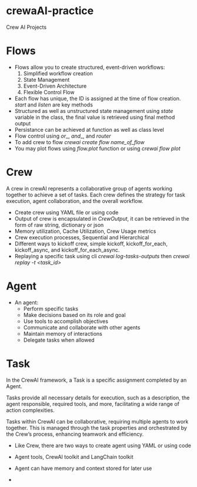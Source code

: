 # crewaAI-practice
Crew AI Projects

# Flows
* Flows allow you to create structured, event-driven workflows:
  1. Simplified workflow creation
  2.  State Management
  3. Event-Driven Architecture
  4. Flexible Control Flow
* Each flow has unique, the ID is assigned at the time of flow creation. _start_ and _listen_ are key methods
* Structured as well as unstructured state management using _state_ variable in the class, the final value is retrieved using final method output
* Persistance can be achieved at function as well as class level
* Flow control using _or__, _and__, and _router_
* To add crew to flow _crewai create flow name_of_flow_
* You may plot flows using _flow.plot_ function or using _crewai flow plot_
  
# Crew
A crew in crewAI represents a collaborative group of agents working together to achieve a set of tasks. Each crew defines the strategy for task execution, agent collaboration, and the overall workflow.
* Create crew using YAML file or using code
* Output of crew is encapsulated in _CrewOutput_, it can be retrieved in the form of raw string, dictionary or json
* Memory utilization, Cache Utilization, Crew Usage metrics
* Crew execution processes, Sequential and Hierarchical
* Different ways to kickoff crew, simple kickoff, kickoff_for_each, kickoff_async, and kickoff_for_each_async.
* Replaying a specific task using cli _crewai log-tasks-outputs_ then _crewai replay -t <task_id>_

# Agent
* An agent:
  * Perform specific tasks
  * Make decisions based on its role and goal
  * Use tools to accomplish objectives
  * Communicate and collaborate with other agents
  * Maintain memory of interactions
  * Delegate tasks when allowed

# Task
In the CrewAI framework, a Task is a specific assignment completed by an Agent.

Tasks provide all necessary details for execution, such as a description, the agent responsible, required tools, and more, facilitating a wide range of action complexities.

Tasks within CrewAI can be collaborative, requiring multiple agents to work together. This is managed through the task properties and orchestrated by the Crew’s process, enhancing teamwork and efficiency.

* Like Crew, there are two ways to create agent using YAML or using code
* Agent tools, CrewAI toolkit and LangChain toolkit
* Agent can have memory and context stored for later use

* 
